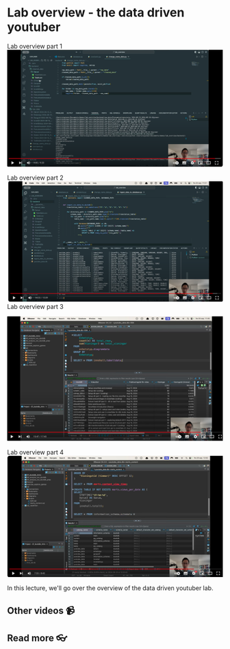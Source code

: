 # Lab overview - the data driven youtuber

Lab overview part 1
[![lab overview part 1](https://github.com/kokchun/assets/blob/main/oop_advanced/lab_part1.png?raw=true)](https://youtu.be/gzAklBTtxBk)

Lab overview part 2
[![lab overview part 2](https://github.com/kokchun/assets/blob/main/oop_advanced/lab_part2.png?raw=true)](https://youtu.be/39RfkE5M6QQ)
Lab overview part 3

[![lab overview part 3](https://github.com/kokchun/assets/blob/main/oop_advanced/lab_part3.png?raw=true)](https://youtu.be/ie87SBfco9A)

Lab overview part 4
[![lab overview part 4](https://github.com/kokchun/assets/blob/main/oop_advanced/lab_part4.png?raw=true)](https://youtu.be/eS8Ffveg6kE)


In this lecture, we'll go over the overview of the data driven youtuber lab. 

## Other videos :video_camera:

## Read more :eyeglasses:

